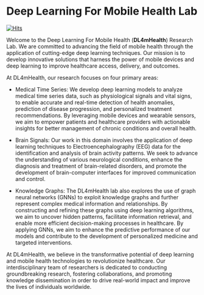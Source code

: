 # Deep Learning For Mobile Health Lab

[![Hits](https://hits.seeyoufarm.com/api/count/incr/badge.svg?url=https%3A%2F%2Fgithub.com%2FDL4mHealth&count_bg=%2325DAA4&title_bg=%23555555&icon=&icon_color=%23E7E7E7&title=hits&edge_flat=false)](https://hits.seeyoufarm.com)
<!-- ![GitHub Repo stars](https://img.shields.io/github/stars/DL4mHealth/Contrastive-Learning-in-Medical-Time-Series-Survey?style=social)--->

<!--![visitors](https://visitor-badge.glitch.me/badge?page_id=DL4mHealth&left_color=gray&right_color=blue)--->
                

<!-- We can call this this lab as **DEGREE** (Deep lEarninG foR mobilE hEalth). --->

Welcome to the Deep Learning For Mobile Health (**DL4mHealth**) Research Lab. We are committed to advancing the field of mobile health through the application of cutting-edge deep learning techniques. Our mission is to develop innovative solutions that harness the power of mobile devices and deep learning to improve healthcare access, delivery, and outcomes.

At DL4mHealth, our research focuses on four primary areas:

- Medical Time Series: We develop deep learning models to analyze medical time series data, such as physiological signals and vital signs, to enable accurate and real-time detection of health anomalies, prediction of disease progression, and personalized treatment recommendations. By leveraging mobile devices and wearable sensors, we aim to empower patients and healthcare providers with actionable insights for better management of chronic conditions and overall health.

- Brain Signals: Our work in this domain involves the application of deep learning techniques to Electroencephalography (EEG) data for the identification and analysis of brain activity patterns. We seek to advance the understanding of various neurological conditions, enhance the diagnosis and treatment of brain-related disorders, and promote the development of brain-computer interfaces for improved communication and control.

- Knowledge Graphs: The DL4mHealth lab also explores the use of graph neural networks (GNNs) to exploit knowledge graphs and further represent complex medical information and relationships. By constructing and refining these graphs using deep learning algorithms, we aim to uncover hidden patterns, facilitate information retrieval, and enable more efficient decision-making processes in healthcare.  By applying GNNs, we aim to enhance the predictive performance of our models and contribute to the development of personalized medicine and targeted interventions.

At DL4mHealth, we believe in the transformative potential of deep learning and mobile health technologies to revolutionize healthcare. Our interdisciplinary team of researchers is dedicated to conducting groundbreaking research, fostering collaborations, and promoting knowledge dissemination in order to drive real-world impact and improve the lives of individuals worldwide.
